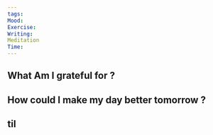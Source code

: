 ```yaml
---
tags: 
Mood: 
Exercise: 
Writing: 
Meditation
Time:
---
```

## What Am I grateful for ?

## How could I make my day better tomorrow ?

## til